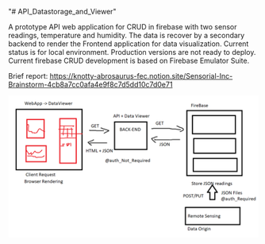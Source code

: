 "# API_Datastorage_and_Viewer" 

A prototype API web application for CRUD in firebase with two sensor readings, temperature and humidity. The data is recover by a secondary backend to render the Frontend application for data visualization. Current status is for local environment. Production versions are not ready to deploy. Current firebase CRUD development is based on Firebase Emulator Suite.

Brief report: https://knotty-abrosaurus-fec.notion.site/Sensorial-Inc-Brainstorm-4cb8a7cc0afa4e9f8c7d5dd10c7d0e71


![alt text](https://github.com/Renzerth/API_Datastorage_and_Viewer/blob/master/main_schematics.png?raw=true)
